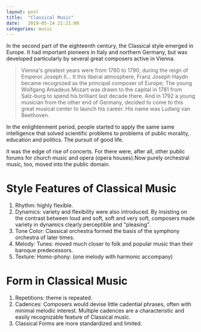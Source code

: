 ```yaml
---
layout: post
title:  "Classical Music"
date:   2019-05-14 21:21:00
categories: music
---
```


In the second part of the eighteenth century, the Classical style emerged in Europe. It had important pioneers in Italy and northern Germany, but was developed particularly by several great composers active in Vienna.

> Vienna's greatest years were from 1780 to 1790, during the reign of Emperor Joseph II... It this liberal atmosphere, Franz Joseph Haydn became recognized as the principal composer of Europe; The young Wolfgang Amadeus Mozart was drawn to the capital in 1781 from Salz-burg to spend his brilliant last decade there. And in 1792 a young musician from the other end of Germany, decided to come to this great musical center to launch his career. His name was Ludwig van Beethoven.

In the enlightenment period, people started to apply the same same intelligence that solved scientific problems to problems of public morality, education and politics. The pursuit of good life.

It was the edge of rise of concerts. For there were, after all, other public forums for church music and opera (opera houses).Now purely orchestral music, too, moved into the public domain.

# Style Features of Classical Music

1. Rhythm: highly flexible.
2. Dynamics: variety and flexibility were also introduced. By insisting on the contrast between loud and soft, soft and very soft, composers made variety in dynamics clearly perceptible and "pleasing".
3. Tone Color: Classical orchestra formed the basis of the symphony orchestra of later times.
4. Melody: Tunes: moved much closer to folk and popular music than their baroque predecessors.
5. Texture: Homo-phony: (one melody with harmonic accompany) 

# Form in Classical Music

1. Repetitions: theme is repeated.
2. Cadences: Composers would devise little cadential phrases, often with minimal melodic interest. Multiple cadences are a characteristic and easily recognizable feature of Classical music.
3. Classical Forms are more standardized and limited.
